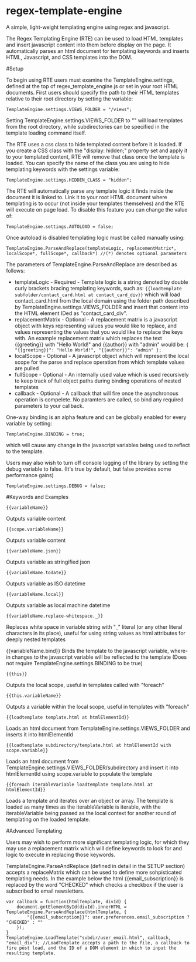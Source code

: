 # regex-template-engine
A simple, light-weight templating engine using regex and javascript.

The Regex Templating Engine (RTE) can be used to load HTML templates and insert javascript content into them before display on the page. It automatically parses an html document for templating keywords and inserts HTML, Javascript, and CSS templates into the DOM.


#Setup

To begin using RTE users must examine the TemplateEngine.settings, defined at the top of regex_template_engine.js or set in your root HTML documents. First users should specify the path to their HTML templates relative to their root directory by setting the variable:

    TemplateEngine.settings.VIEWS_FOLDER = "/views";

Setting TemplateEngine.settings.VIEWS_FOLDER to "" will load templates from the root directory, while subdirectories can be specified in the template loading command itself.


The RTE uses a css class to hide templated content before it is loaded. If you create a CSS class with the "display: hidden;" property set and apply it to your templated content, RTE will remove that class once the template is loaded. You can specify the name of the class you are using to hide templating keywords with the settings variable:

    TemplateEngine.settings.HIDDEN_CLASS = "hidden";


The RTE will automatically parse any template logic it finds inside the document it is linked to. Link it to your root HTML document where templating is to occur (not inside your templates themselves) and the RTE will execute on page load. To disable this feature you can change the value of:

    TemplateEngine.settings.AUTOLOAD = false;

Once autoload is disabled templating logic must be called manually using:

    TemplateEngine.ParseAndReplace(templateLogic, replacementMatrix*, localScope*, fullScope*, callback*) //(*) denotes optional parameters

The parameters of TemplateEngine.ParseAndReplace are described as follows:

  * templateLogic - Required - Template logic is a string denoted by double curly brackets bracing templating keywords, such as:
  ```{{loadtemplate subfolder/contact_card.html at contact_card_div}}```
  which will load contact_card.html from the local domain using the folder path described by TemplateEngine.settings.VIEWS_FOLDER and insert that content into the HTML element IDed as "contact_card_div".
  * replacementMatrix - Optional - A replacement matrix is a javascript object with keys representing values you would like to replace, and values representing the values that you would like to replace the keys with. An example replacement matrix which replaces the text {{greeting}} with "Hello World!" and {{author}} with "admin" would be:
  ```{ "{{greeting}}": "Hello World!", "{{author}}": "admin" };```
  * localScope - Optional - A javascript object which will represent the local scope for the parse and replace operation from which template values are pulled
  * fullScope - Optional - An internally used value which is used recursively to keep track of full object paths during binding operations of nested templates
  * callback - Optional - A callback that will fire once the asynchronous operation is compelete. No paramters are called, so bind any required parameters to your callback.


One-way binding is an alpha feature and can be globally enabled for every variable by setting:

    TemplateEngine.BINDING = true;

which will cause any change in the javascript variables being used to reflect to the template.


Users may also wish to turn off console logging of the library by setting the debug variable to false. (It's true by default, but false provides some performance gains)

    TemplateEngine.settings.DEBUG = false;



#Keywords and Examples

    {{variableName}}
Outputs variable content


    {{scope.variableName}}
Outputs variable content


    {{variableName.json}}
Outputs variable as stringified json


    {{variableName.todate}}
Outputs variable as ISO datetime


    {{variableName.local}}
Outputs variable as local machine datetime


    {{variableName.replace-whitespace._}}
Replaces white space in variable string with "_" literal (or any other literal characters in its place), useful for using string values as html attributes for deeply nested templates


   {{variableName.bind}}
Binds the template to the javascript variable, where-in changes to the javascript variable will be reflected to the template (Does not require TemplateEngine.settings.BINDING to be true)


    {{this}}
Outputs the local scope, useful in templates called with "foreach"


    {{this.variableName}}
Outputs a variable within the local scope, useful in templates with "foreach"


    {{loadtemplate template.html at htmlElementId}}
Loads an html document from TemplateEngine.settings.VIEWS_FOLDER and inserts it into htmlElementId


    {{loadtemplate subdirectory/template.html at htmlElementId with scope.variable}}
Loads an html document from TemplateEngine.settings.VIEWS_FOLDER/subdirectory and insert it into htmlElementId using scope.variable to populate the template


    {{foreach iterableVariable loadtemplate template.html at htmlElementId}}
Loads a template and iterates over an object or array. The template is loaded as many times as the iterableVariable is iterable, with the iterableVariable being passed as the local context for another round of templating on the loaded template.


#Advanced Templating

Users may wish to perform more significant templating logic, for which they may use a replacement matrix which will define keywords to look for and logic to execute in replacing those keywords.

TemplateEngine.ParseAndReplace (defined in detail in the SETUP section) accepts a replaceMatrix which can be used to define more sohpisticated templating needs. In the example below the html {{email_subscription}} is replaced by the word "CHECKED" which checks a checkbox if the user is subscribed to email newsletters.

    var callback = function(htmlTemplate, divId) {
        document.getElementById(divId).innerHTML = TemplateEngine.ParseAndReplace(htmlTemplate, {
            "{{email_subscrption}}": user.preferences.email_subscription ? "CHECKED" : ""
        });
    }
    TemplateEngine.LoadTemplate("subdir/user_email.html", callback, "email_div"); //LoadTemplate accepts a path to the file, a callback to fire post load, and the ID of a DOM element in which to input the resulting template.
    

